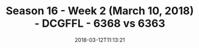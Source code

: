 ---
title: Season 16 - Week 2 (March 10, 2018) - DCGFFL - 6368 vs 6363
teams_score:
- team: 6368
  score: 19
- team: 6363
  score: 16
mvp: Jeremsy Steslicki, Ken Green
game-ball: John Green, Sean Bender
season: 16
week: 2
date: '2018-03-12T11:13:21'
pageid: season-16-week-2-march-10-2018-6368-vs-6363
---